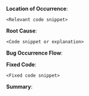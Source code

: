 **Location of Occurrence**:

<Describe where the error occurred.>

```<language>
<Relevant code snippet>
```

**Root Cause**:

<Explain why the error is thrown.>

```<language>
<Code snippet or explanation>
```

**Bug Occurrence Flow**:

<Provide an ASCII art diagram showing the flow in which the bug occurred.>

**Fixed Code**:

```<language>
<Fixed code snippet>
```

**Summary**:

<Summarize the analysis and fix clearly in prose.>
